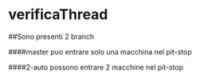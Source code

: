 # verificaThread

##Sono presenti 2 branch

####master
puo entrare solo una macchina nel pit-stop

####2-auto
possono entrare 2 macchine nel pit-stop
